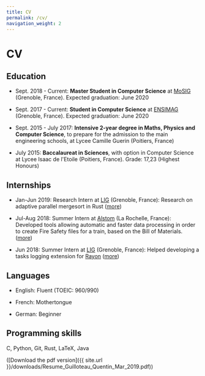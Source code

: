 ```yaml
---
title: CV
permalink: /cv/
navigation_weight: 2
---
```


# CV


## Education

* Sept. 2018 - Current: **Master Student in Computer Science** at [MoSIG](http://mosig.imag.fr) (Grenoble, France). Expected graduation: June 2020

* Sept. 2017 - Current: **Student in Computer Science** at [ENSIMAG](http://ensimag.grenoble-inp.fr) (Grenoble, France). Expected graduation: June 2020

* Sept. 2015 - July 2017: **Intensive 2-year degree in Maths, Physics and Computer Science**, to prepare for the admission to the main engineering schools, at Lycee Camille Guerin (Poitiers, France)

* July 2015: **Baccalaureat in Sciences**, with option in Computer Science at Lycee Isaac de l'Etoile (Poitiers, France). Grade: 17,23 (Highest Honours)


## Internships

* Jan-Jun 2019: Research Intern at [LIG](http://www.liglab.fr/en) (Grenoble, France): Research on adaptive parallel mergesort in Rust ([more](/internships/adaptive_mergesort))

* Jul-Aug 2018: Summer Intern at [Alstom](http://www.alstom.com) (La Rochelle, France): Developed tools allowing automatic and faster data processing in order to create Fire Safety files for a train, based on the Bill of Materials.  ([more](/internships/alstom))

* Jun 2018: Summer Intern at [LIG](http://www.liglab.fr/en) (Grenoble, France): Helped developing a tasks logging extension for [Rayon](https://github.com/rayon-rs/rayon) ([more](/internships/rayon_logs))


## Languages

* English: Fluent (TOEIC: 960/990)

* French: Mothertongue

* German: Beginner


## Programming skills

C, Python, Git, Rust, LaTeX, Java


([Download the pdf version]({{ site.url }}/downloads/Resume_Guilloteau_Quentin_Mar_2019.pdf))
